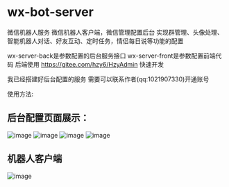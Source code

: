 # wx-bot-server
微信机器人服务
微信机器人客户端，微信管理配置后台 
实现群管理、头像处理、智能机器人对话、好友互动、定时任务，情侣每日说等功能的配置


wx-server-back是参数配置的后台服务接口
wx-server-front是参数配置前端代码
后端使用 https://gitee.com/hzy6/HzyAdmin 快速开发

我已经搭建好后台配置的服务
需要可以联系作者(qq:1021907330)开通账号

使用方法:

## 后台配置页面展示：
![image](https://user-images.githubusercontent.com/59723463/178428935-9088d119-7a03-41af-b60a-a7cc76607150.png)
![image](https://user-images.githubusercontent.com/59723463/178429000-4038081b-a72c-4b2a-a52c-5e3d6c24f478.png)
![image](https://user-images.githubusercontent.com/59723463/178429708-d3093bec-7178-48e3-a54a-ba9d81a37d7f.png)
![image](https://user-images.githubusercontent.com/59723463/178429794-1a1423fd-8625-4615-9260-a65c94f82611.png)
## 机器人客户端
![image](https://user-images.githubusercontent.com/59723463/178429865-d43d3fc8-da87-415c-b1e2-63627b64525a.png)
